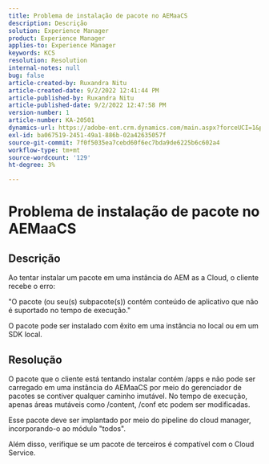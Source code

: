 ```yaml
---
title: Problema de instalação de pacote no AEMaaCS
description: Descrição
solution: Experience Manager
product: Experience Manager
applies-to: Experience Manager
keywords: KCS
resolution: Resolution
internal-notes: null
bug: false
article-created-by: Ruxandra Nitu
article-created-date: 9/2/2022 12:41:44 PM
article-published-by: Ruxandra Nitu
article-published-date: 9/2/2022 12:47:58 PM
version-number: 1
article-number: KA-20501
dynamics-url: https://adobe-ent.crm.dynamics.com/main.aspx?forceUCI=1&pagetype=entityrecord&etn=knowledgearticle&id=f194cd96-bc2a-ed11-9db1-0022480861dd
exl-id: ba067519-2451-49a1-886b-02a42635057f
source-git-commit: 7f0f5035ea7cebd60f6ec7bda9de6225b6c602a4
workflow-type: tm+mt
source-wordcount: '129'
ht-degree: 3%

---
```


# Problema de instalação de pacote no AEMaaCS

## Descrição


Ao tentar instalar um pacote em uma instância do AEM as a Cloud, o cliente recebe o erro:

&quot;O pacote (ou seu(s) subpacote(s)) contém conteúdo de aplicativo que não é suportado no tempo de execução.&quot;



O pacote pode ser instalado com êxito em uma instância no local ou em um SDK local.




## Resolução


O pacote que o cliente está tentando instalar contém /apps e não pode ser carregado em uma instância do AEMaaCS por meio do gerenciador de pacotes se contiver qualquer caminho imutável.
No tempo de execução, apenas áreas mutáveis como /content, /conf etc podem ser modificadas.

Esse pacote deve ser implantado por meio do pipeline do cloud manager, incorporando-o ao módulo &quot;todos&quot;.

Além disso, verifique se um pacote de terceiros é compatível com o Cloud Service.
